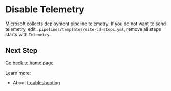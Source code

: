# Disable Telemetry

Microsoft collects deployment pipeline telemetry. If you do not want to send telemetry, edit `.pipelines/templates/site-cd-steps.yml`, remove all steps starts with `Telemetry`.

## Next Step

[Go back to home page](../README.md)

Learn more:

- About [troubleshooting](./TroubleShooting.md)
